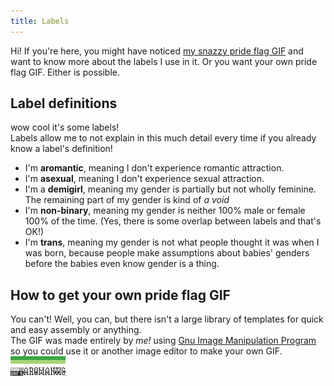 ```yaml
---
title: Labels
---
```

Hi! If you're here, you might have noticed [my snazzy pride flag GIF](/assets/ident-8831.gif) and want to know more about the labels I use in it. Or you want your own pride flag GIF. Either is possible.

## Label definitions
wow cool it's some labels!  
Labels allow me to not explain in this much detail every time if you already know a label's definition!
* I'm **aromantic**, meaning I don't experience romantic attraction.
* I'm **asexual**, meaning I don't experience sexual attraction.
* I'm a **demigirl**, meaning my gender is partially but not wholly feminine. The remaining part of my gender is kind of _a void_
* I'm **non-binary**, meaning my gender is neither 100% male or female 100% of the time. (Yes, there is some overlap between labels and that's OK!)
* I'm **trans**, meaning my gender is not what people thought it was when I was born, because people make assumptions about babies' genders before the babies even know gender is a thing.

## How to get your own pride flag GIF
You can't! Well, you can, but there isn't a large library of templates for quick and easy assembly or anything.  
The GIF was made entirely by _me!_ using [Gnu Image Manipulation Program](https://gimp.org) so you could use it or another image editor to make your own GIF.  
![This user is aromantic, a demigirl, trans, non-binary, and asexual.](/assets/ident-8831.gif)
